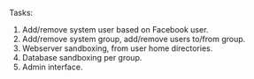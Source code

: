 Tasks:
  1. Add/remove system user based on Facebook user.
  2. Add/remove system group, add/remove users to/from group.
  3. Webserver sandboxing, from user home directories.
  4. Database sandboxing per group.
  5. Admin interface.
